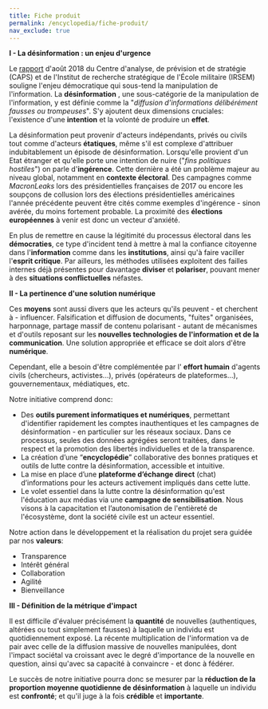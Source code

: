 ```yaml
---
title: Fiche produit
permalink: /encyclopedia/fiche-produit/
nav_exclude: true
---
```

**I - La désinformation : un enjeu d'urgence**

Le [rapport](https://www.diplomatie.gouv.fr/IMG/pdf/les_manipulations_de_l_information_2__cle04b2b6.pdf) d'août 2018 du Centre d'analyse, de prévision et de stratégie (CAPS)  et de l'Institut de recherche stratégique de l'École militaire (IRSEM) souligne l'enjeu démocratique qui sous-tend la manipulation de l'information. La **désinformation** , une sous-catégorie de la manipulation de l'information, y est définie comme la "_diffusion d’informations délibérément fausses ou trompeuses_". S'y ajoutent deux dimensions cruciales: l'existence d'une **intention** et la volonté de produire un **effet**.

La désinformation peut provenir d'acteurs indépendants, privés ou civils tout comme d'acteurs **étatiques**, même s'il est complexe d'attribuer indubitablement un épisode de désinformation. Lorsqu'elle provient d'un Etat étranger et qu'elle porte une intention de nuire ("_fins politiques hostiles_") on parle d'**ingérence**. Cette dernière a été un problème majeur au niveau global, notamment en **contexte électoral**. Des campagnes comme _MacronLeaks_ lors des présidentielles françaises de 2017 ou encore les soupçons de collusion lors des élections présidentielles américaines l'année précédente peuvent être cités comme exemples d'ingérence - sinon avérée, du moins fortement probable. La proximité des **élections européennes** à venir est donc un vecteur d'anxiété.

En plus de remettre en cause la légitimité du processus électoral dans les **démocraties**, ce type d'incident tend à mettre à mal la confiance citoyenne dans l'**information** comme dans les **institutions**, ainsi qu'à faire vaciller l'**esprit critique**. Par ailleurs, les méthodes utilisées exploitent des failles internes déjà présentes pour davantage **diviser** et **polariser**, pouvant mener à des **situations conflictuelles** néfastes.

**II - La pertinence d'une solution numérique**

Ces **moyens** sont aussi divers que les acteurs qu'ils peuvent - et cherchent à - influencer. Falsification et diffusion de documents, "fuites" organisées, harponnage, partage massif de contenu polarisant - autant de mécanismes et d'outils reposant sur les **nouvelles technologies de l'information et de la communication**. Une solution appropriée et efficace se doit alors d'être **numérique**.

Cependant, elle a besoin d'être complémentée par l' **effort humain** d'agents civils (chercheurs, activistes...), privés (opérateurs de plateformes…), gouvernementaux, médiatiques, etc.

Notre initiative comprend donc:

* Des **outils purement informatiques et numériques**, permettant d'identifier rapidement les comptes inauthentiques et les campagnes de désinformation - en particulier sur les réseaux sociaux. Dans ce processus, seules des données agrégées seront traitées, dans le respect et la promotion des libertés individuelles et de la transparence.
* La création d’une “**encyclopédie**” collaborative des bonnes pratiques et outils de lutte contre la désinformation, accessible et intuitive.
* La mise en place d’une **plateforme d’échange direct** (chat) d’informations pour les acteurs activement impliqués dans cette lutte.
* Le volet essentiel dans la lutte contre la désinformation qu'est l'éducation aux médias via une **campagne de sensibilisation**. Nous visons à la capacitation et l’autonomisation de l'entièreté de l'écosystème, dont la société civile est un acteur essentiel.

Notre action dans le développement et la réalisation du projet sera guidée par nos **valeurs**:
* Transparence
* Intérêt général
* Collaboration
* Agilité
* Bienveillance

**III - Définition de la métrique d'impact**

Il est difficile d'évaluer précisément la **quantité** de nouvelles (authentiques, altérées ou tout simplement fausses) à laquelle un individu est quotidiennement exposé. La récente multiplication de l'information va de pair avec celle de la diffusion massive de nouvelles manipulées, dont l'impact sociétal va croissant avec le degré d'importance de la nouvelle en question, ainsi qu'avec sa capacité à convaincre - et donc à fédérer.

Le succès de notre initiative pourra donc se mesurer par la **réduction de la proportion moyenne quotidienne de désinformation** à laquelle un individu est **confronté**; et qu'il juge à la fois **crédible** et **importante**.
